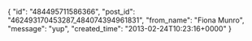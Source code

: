  {
   "id": "484495711586366",
   "post_id": "462493170453287_484074394961831",
   "from_name": "Fiona Munro",
   "message": "yup",
   "created_time": "2013-02-24T10:23:16+0000"
 }
